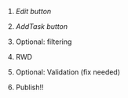 1. _Edit button_
2. _AddTask button_
3. Optional: filtering
4. RWD
5. Optional: Validation (fix needed)

6. Publish!!
